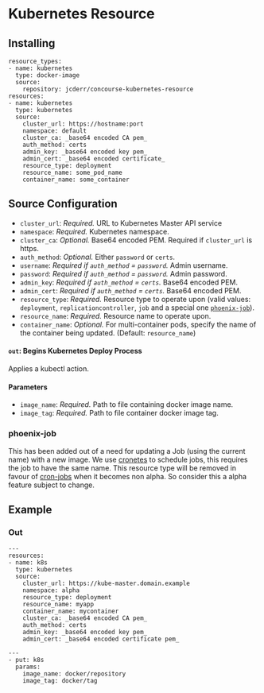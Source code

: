 # Kubernetes Resource

## Installing

```
resource_types:
- name: kubernetes
  type: docker-image
  source:
    repository: jcderr/concourse-kubernetes-resource
resources:
- name: kubernetes
  type: kubernetes
  source:
    cluster_url: https://hostname:port
    namespace: default
    cluster_ca: _base64 encoded CA pem_
    auth_method: certs
    admin_key: _base64 encoded key pem_
    admin_cert: _base64 encoded certificate_
    resource_type: deployment
    resource_name: some_pod_name
    container_name: some_container
```

## Source Configuration

* `cluster_url`: *Required.* URL to Kubernetes Master API service
* `namespace`: *Required.* Kubernetes namespace.
* `cluster_ca`: *Optional.* Base64 encoded PEM. Required if `cluster_url` is https.
* `auth_method`: *Optional.* Either `password` or `certs`.
* `username`: *Required if `auth_method` = `password`.* Admin username.
* `password`: *Required if `auth_method` = `password`.* Admin password.
* `admin_key`: *Required if `auth_method` = `certs`.* Base64 encoded PEM.
* `admin_cert`: *Required if `auth_method` = `certs`.* Base64 encoded PEM.
* `resource_type`: *Required.* Resource type to operate upon (valid values: `deployment`, `replicationcontroller`, `job` and a special one [`phoenix-job`](#phoenix-job)).
* `resource_name`: *Required.* Resource name to operate upon.
* `container_name`: *Optional.* For multi-container pods, specify the name of the container being updated. (Default: `resource_name`)

#### `out`: Begins Kubernetes Deploy Process

Applies a kubectl action.

#### Parameters
* `image_name`: *Required.* Path to file containing docker image name.
* `image_tag`: *Required.* Path to file container docker image tag.

### phoenix-job

This has been added out of a need for updating a Job (using the current name) with a new image. We use [cronetes](https://github.com/wercker/cronetes) to schedule jobs, this 
requires the job to have the same name. This resource type will be removed in favour of [cron-jobs](https://kubernetes.io/docs/user-guide/cron-jobs/) when it becomes non alpha. 
So consider this a alpha feature subject to change.

## Example

### Out
```
---
resources:
- name: k8s
  type: kubernetes
  source:
    cluster_url: https://kube-master.domain.example
    namespace: alpha
    resource_type: deployment
    resource_name: myapp
    container_name: mycontainer
    cluster_ca: _base64 encoded CA pem_
    auth_method: certs
    admin_key: _base64 encoded key pem_
    admin_cert: _base64 encoded certificate pem_
```

```
---
- put: k8s
  params:
    image_name: docker/repository
    image_tag: docker/tag
```
